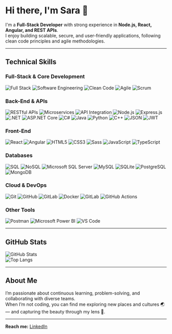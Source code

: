 # Hi there, I'm Sara 👋

I'm a **Full-Stack Developer** with strong experience in **Node.js, React, Angular, and REST APIs**.  
I enjoy building scalable, secure, and user-friendly applications, following clean code principles and agile methodologies.

---

## Technical Skills

### **Full-Stack & Core Development**
![Full Stack](https://img.shields.io/badge/Full--Stack_Development-1F2328?style=flat)
![Software Engineering](https://img.shields.io/badge/Software_Engineering-1F2328?style=flat)
![Clean Code](https://img.shields.io/badge/Clean_Code_Practices-1F2328?style=flat)
![Agile](https://img.shields.io/badge/Agile-1F2328?style=flat)
![Scrum](https://img.shields.io/badge/Scrum-1F2328?style=flat)


### **Back-End & APIs**
![RESTful APIs](https://img.shields.io/badge/RESTful_APIs-1F2328?style=flat)
![Microservices](https://img.shields.io/badge/Microservices-1F2328?style=flat)
![API Integration](https://img.shields.io/badge/API_Integration-1F2328?style=flat)
![Node.js](https://img.shields.io/badge/Node.js-3F7E3E?style=flat&logo=nodedotjs&logoColor=white)
![Express.js](https://img.shields.io/badge/Express.js-D1D3FA?style=flat&logo=express&logoColor=black)
![.NET](https://img.shields.io/badge/.NET-5A24CE?style=flat&logo=dotnet&logoColor=white)
![ASP.NET Core](https://img.shields.io/badge/ASP.NET_Core-5A24CE?style=flat&logo=dotnet&logoColor=white)
![C#](https://img.shields.io/badge/C%23-5A24CE?style=flat&logo=c-sharp&logoColor=white)
![Java](https://img.shields.io/badge/Java-4173AD?style=flat&logo=java&logoColor=white)
![Python](https://img.shields.io/badge/Python-3E74A8?style=flat&logo=python&logoColor=white)
![C++](https://img.shields.io/badge/C++-154285?style=flat&logo=cplusplus&logoColor=white)
![JSON](https://img.shields.io/badge/JSON-1F2328?style=flat)
![JWT](https://img.shields.io/badge/JWT-2AB5ED?style=flat&logo=jsonwebtokens&logoColor=white)

<!--
![GraphQL](https://img.shields.io/badge/-GraphQL-E10098?style=flat&logo=graphql&logoColor=white)
-->

### **Front-End**
![React](https://img.shields.io/badge/React-1C7CA2?style=flat&logo=react&logoColor=white)
![Angular](https://img.shields.io/badge/Angular-DD2235?style=flat&logo=angular&logoColor=white)
![HTML5](https://img.shields.io/badge/HTML5-E3542D?style=flat&logo=html5&logoColor=white)
![CSS3](https://img.shields.io/badge/CSS3-206FB9?style=flat&logo=css&logoColor=white)
![Sass](https://img.shields.io/badge/Sass-BF457E?style=flat&logo=sass&logoColor=white)
![JavaScript](https://img.shields.io/badge/JavaScript-F9E33D?style=flat&logo=javascript&logoColor=black)
![TypeScript](https://img.shields.io/badge/TypeScript-3D76C2?style=flat&logo=typescript&logoColor=white)

### **Databases**
![SQL](https://img.shields.io/badge/SQL-1F2328?style=flat&logo=database&logoColor=white)
![NoSQL](https://img.shields.io/badge/NoSQL-1F2328?style=flat&logo=nosql&logoColor=white)
![Microsoft SQL Server](https://img.shields.io/badge/Microsoft_SQL_Server-216ABD?style=flat&logo=microsoft-sql-server&logoColor=white)
![MySQL](https://img.shields.io/badge/MySQL-426D91?style=flat&logo=mysql&logoColor=white)
![SQLite](https://img.shields.io/badge/SQLite-0E4962?style=flat&logo=sqlite&logoColor=white)
![PostgreSQL](https://img.shields.io/badge/PostgreSQL-CC2927?style=flat&logo=postgresql&logoColor=white)
![MongoDB](https://img.shields.io/badge/MongoDB-00A85D?style=flat&logo=mongodb&logoColor=white)

### **Cloud & DevOps**
![Git](https://img.shields.io/badge/Git-F35633?style=flat&logo=git&logoColor=white)
![GitHub](https://img.shields.io/badge/GitHub-1F2328?style=flat&logo=github&logoColor=white)
![GitLab](https://img.shields.io/badge/GitLab-1F2328?style=flat&logo=gitlab&logoColor=white)
![Docker](https://img.shields.io/badge/Docker-375FE7?style=flat&logo=docker&logoColor=white)
![GitLab](https://img.shields.io/badge/GitLab-1F2328?style=flat&logo=gitlab&logoColor=white)
![GitHub Actions](https://img.shields.io/badge/GitHub_Actions-1F2328?style=flat&logo=githubactions&logoColor=white)
<!-- ![Kubernetes](https://img.shields.io/badge/Kubernetes-4268E1?style=flat&logo=kubernetes&logoColor=white) -->

### **Other Tools**
![Postman](https://img.shields.io/badge/Postman-DE5A2C?style=flat&logo=postman&logoColor=white)
![Microsoft Power BI](https://img.shields.io/badge/Microsoft_Power_BI-FCD34D?style=flat&logo=power-bi&logoColor=000)
![VS Code](https://img.shields.io/badge/VS_Code-2675CF?style=flat&logo=visual-studio-code&logoColor=white)

<!--
### **Security & Compliance**
Information Security

### **Tools & Frameworks**
Visual Studio Code • Microsoft Power BI • Artificial Intelligence (AI)

### **Design & Prototyping**
UX/UI Prototyping

### **Testing & Quality**
Postman
-->

---

## GitHub Stats

![GitHub Stats](https://github-readme-stats.vercel.app/api?username=sarascenso&show_icons=true&theme=tokyonight)  
![Top Langs](https://github-readme-stats.vercel.app/api/top-langs/?username=sarascenso&layout=compact&theme=tokyonight)

---

## About Me

I’m passionate about continuous learning, problem-solving, and collaborating with diverse teams.  
When I’m not coding, you can find me exploring new places and cultures 🌏 — and capturing the beauty through my lens 📸.

---

**Reach me:** [LinkedIn](https://www.linkedin.com/in/sara-ascenso)

